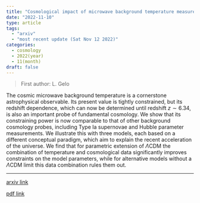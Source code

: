 ```yaml
---
title: "Cosmological impact of microwave background temperature measurements"
date: "2022-11-10"
type: article
tags:
  - "arxiv"
  - "most recent update (Sat Nov 12 2022)"
categories:
  - cosmology
  - 2022(year)
  - 11(month)
draft: false
---
```


> First author: L. Gelo

 The cosmic microwave background temperature is a cornerstone astrophysical
observable. Its present value is tightly constrained, but its redshift
dependence, which can now be determined until redshift $z\sim6.34$, is also an
important probe of fundamental cosmology. We show that its constraining power
is now comparable to that of other background cosmology probes, including Type
Ia supernovae and Hubble parameter measurements. We illustrate this with three
models, each based on a different conceptual paradigm, which aim to explain the
recent acceleration of the universe. We find that for parametric extension of
$\Lambda$CDM the combination of temperature and cosmological data significantly
improves constraints on the model parameters, while for alternative models
without a $\Lambda$CDM limit this data combination rules them out.

---
[arxiv link](http://arxiv.org/abs/2211.05377v1)

[pdf link](http://arxiv.org/pdf/2211.05377v1)